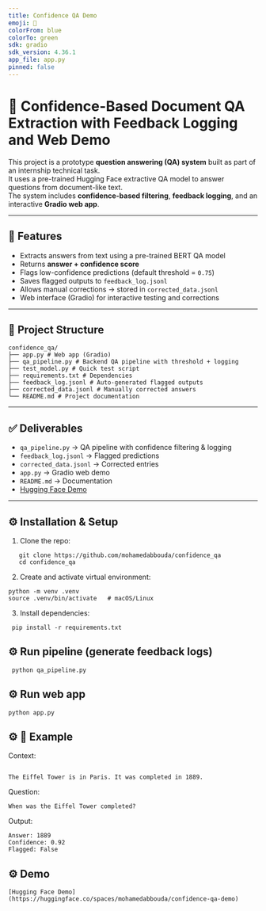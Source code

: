 ```yaml
---
title: Confidence QA Demo
emoji: 📄
colorFrom: blue
colorTo: green
sdk: gradio
sdk_version: 4.36.1
app_file: app.py
pinned: false
---
```


# 📝 Confidence-Based Document QA Extraction with Feedback Logging and Web Demo

This project is a prototype **question answering (QA) system** built as part of an internship technical task.  
It uses a pre-trained Hugging Face extractive QA model to answer questions from document-like text.  
The system includes **confidence-based filtering**, **feedback logging**, and an interactive **Gradio web app**.

---

## 🚀 Features
- Extracts answers from text using a pre-trained BERT QA model  
- Returns **answer + confidence score**  
- Flags low-confidence predictions (default threshold = `0.75`)  
- Saves flagged outputs to `feedback_log.jsonl`  
- Allows manual corrections → stored in `corrected_data.jsonl`  
- Web interface (Gradio) for interactive testing and corrections  

---

## 📂 Project Structure
```
confidence_qa/
├── app.py # Web app (Gradio)
├── qa_pipeline.py # Backend QA pipeline with threshold + logging
├── test_model.py # Quick test script
├── requirements.txt # Dependencies
├── feedback_log.jsonl # Auto-generated flagged outputs
├── corrected_data.jsonl # Manually corrected answers
└── README.md # Project documentation
```

---


## ✅ Deliverables
- `qa_pipeline.py` → QA pipeline with confidence filtering & logging  
- `feedback_log.jsonl` → Flagged predictions  
- `corrected_data.jsonl` → Corrected entries  
- `app.py` → Gradio web demo  
- `README.md` → Documentation  
- [Hugging Face Demo](https://huggingface.co/spaces/mohamedabbouda/confidence-qa-demo)  
---

## ⚙️ Installation & Setup

1. Clone the repo:
```
   git clone https://github.com/mohamedabbouda/confidence_qa
   cd confidence_qa
```

2. Create and activate virtual environment:
```
python -m venv .venv
source .venv/bin/activate   # macOS/Linux 
 ``` 
3. Install dependencies:
```
 pip install -r requirements.txt
```

## ⚙️ Run pipeline (generate feedback logs)
```
 python qa_pipeline.py

```

## ⚙️ Run web app
```
python app.py
```

## ⚙️ 📝 Example

Context:
```

The Eiffel Tower is in Paris. It was completed in 1889.

```
Question:
```
When was the Eiffel Tower completed?
```

Output:
```
Answer: 1889
Confidence: 0.92
Flagged: False
```
## ⚙️  Demo

```
[Hugging Face Demo](https://huggingface.co/spaces/mohamedabbouda/confidence-qa-demo)
```